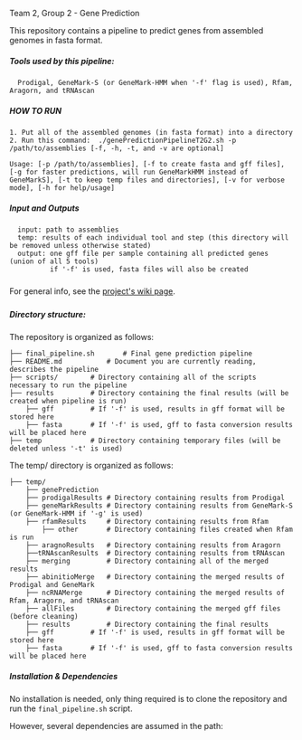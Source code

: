Team 2, Group 2 - Gene Prediction

This repository contains a pipeline to predict genes from assembled genomes in fasta format. 

##### Tools used by this pipeline:
      Prodigal, GeneMark-S (or GeneMark-HMM when '-f' flag is used), Rfam, Aragorn, and tRNAscan


##### HOW TO RUN
    
    1. Put all of the assembled genomes (in fasta format) into a directory
    2. Run this command:  ./genePredictionPipelineT2G2.sh -p /path/to/assemblies [-f, -h, -t, and -v are optional]

    Usage: [-p /path/to/assemblies], [-f to create fasta and gff files], [-g for faster predictions, will run GeneMarkHMM instead of GeneMarkS], [-t to keep temp files and directories], [-v for verbose mode], [-h for help/usage]


##### Input and Outputs
      input: path to assemblies
      temp: results of each individual tool and step (this directory will be removed unless otherwise stated)
      output: one gff file per sample containing all predicted genes (union of all 5 tools)
      	      if '-f' is used, fasta files will also be created

#####
For general info, see the [project's wiki page](http://www.compgenomics2018.biosci.gatech.edu/index.php?title=Team_II_Gene_Prediction_Group).
#####


##### Directory structure:

The repository is organized as follows:

    
    ├── final_pipeline.sh       # Final gene prediction pipeline
    ├── README.md         	# Document you are currently reading, describes the pipeline
    ├── scripts/		# Directory containing all of the scripts necessary to run the pipeline 
    ├──	results			# Directory containing the final results (will be created when pipeline is run)
    	├── gff			# If '-f' is used, results in gff format will be stored here
        ├── fasta		# If '-f' is used, gff to fasta conversion results will be placed here
    ├── temp			# Directory containing temporary files (will be deleted unless '-t' is used)

The temp/ directory is organized as follows:

	├── temp/
	    ├── genePrediction
		├── prodigalResults	# Directory containing results from Prodigal
		├── geneMarkResults	# Directory containing results from GeneMark-S (or GeneMark-HMM if '-g' is used)
		├── rfamResults		# Directory containing results from Rfam
		    ├── other		# Directory containing files created when Rfam is run
		├── aragnoResults	# Directory containing results from Aragorn
		├──tRNAscanResults	# Directory containing results from tRNAscan
	    ├── merging			# Directory containing all of the merged results
		├── abinitioMerge	# Directory containing the merged results of Prodigal and GeneMark
		├── ncRNAMerge		# Directory containing the merged results of Rfam, Aragorn, and tRNAscan
		├── allFiles		# Directory containing the merged gff files (before cleaning)
	    ├── results			# Directory containing the final results
		├── gff			# If '-f' is used, results in gff format will be stored here
		├── fasta		# If '-f' is used, gff to fasta conversion results will be placed here


##### Installation & Dependencies

No installation is needed, only thing required is to clone the repository and run the `final_pipeline.sh` script.

However, several dependencies are assumed in the path:
